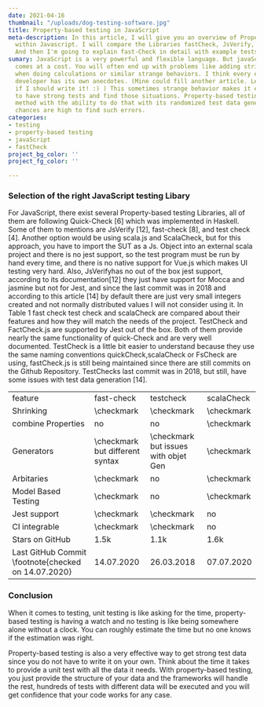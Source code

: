 ```yaml
---
date: 2021-04-16
thumbnail: "/uploads/dog-testing-software.jpg"
title: Property-based testing in JavaScript
meta-description: In this article, I will give you an overview of Property-based testing
  within Javascript. I will compare the Libraries fastCheck, JsVerify, and test-Check.
  And then I'm going to explain fast-Check in detail with example tests.
sumary: JavaScript is a very powerful and flexible language. But javaScripts flexibility
  comes at a cost. You will often end up with problems like adding strings to numbers
  when doing calculations or similar strange behaviors. I think every experienced
  developer has its own anecdotes. (Mine could fill another article. Leave me an eMail
  if I should write it! :) ) This sometimes strange behavior makes it even more important
  to have strong tests and find those situations. Property-based testing is a testing
  method with the ability to do that with its randomized test data generation you\`re
  chances are high to find such errors.
categories:
- testing
- property-based testing
- javaScript
- fastCheck
project_bg_color: ''
project_fg_color: ''

---
```

### Selection of the right JavaScript testing Libary

For JavaScript, there exist several Property-based testing Libraries, all of them are following Quick-Check \[6\] which was implemented in Haskell. Some of them to mentions are JsVerify \[12\], fast-check \[8\], and test check \[4\]. Another option would be using scala.js and ScalaCheck, but for this approach, you have to import the SUT as a Js. Object into an external scala project and there is no jest support, so the test program must be run by hand every time, and there is no native support for Vue.js which makes UI testing very hard. Also, JsVerifyhas no out of the box jest support, according to its documentation\[12\] they just have support for Mocca and jasmine but not for Jest, and since the last commit was in 2018 and according to this article \[14\] by default there are just very small integers created and not normally distributed values I will not consider using it. In Table 1 fast check test check and scalaCheck are compared about their features and how they will match the needs of the project. TestCheck and FactCheck.js are supported by Jest out of the box. Both of them provide nearly the same functionality of quick-Check and are very well documented. TestCheck is a little bit easier to understand because they use the same naming conventions quickCheck,scalaCheck or FsCheck are using, fastCheck.js is still being maintained since there are still commits on the Github Repository. TestChecks last commit was in 2018, but still, have some issues with test data generation \[14\].

<table>
    <tr>
        <td>feature</td>
        <td>fast-check</td>
        <td>testcheck</td>
        <td>scalaCheck</td>
    </tr>
    <tr>
        <td>Shrinking</td>
        <td>\checkmark</td>
        <td>\checkmark</td>
        <td>\checkmark</td>
    </tr>
    <tr>
        <td>combine Properties</td>
        <td>no</td>
        <td>no</td>
        <td>\checkmark</td>
    </tr>
    <tr>
        <td>Generators</td>
        <td>\checkmark but different syntax</td>
        <td>\checkmark but issues with objet Gen</td>
        <td>\checkmark</td>
    </tr>
    <tr>
        <td>Arbitaries</td>
        <td>\checkmark</td>
        <td>no</td>
        <td>\checkmark</td>
    </tr>
    <tr>
        <td>Model Based Testing</td>
        <td>\checkmark</td>
        <td>no</td>
        <td>\checkmark</td>
    </tr>
    <tr>
        <td>Jest support</td>
        <td>\checkmark</td>
        <td>\checkmark</td>
        <td>no</td>
    </tr>
    <tr>
        <td>CI integrable</td>
        <td>\checkmark</td>
        <td>\checkmark</td>
        <td>no</td>
    </tr>
    <tr>
        <td>Stars on GitHub</td>
        <td>1.5k</td>
        <td>1.1k</td>
        <td>1.6k</td>
    </tr>
    <tr>
        <td>Last GitHub Commit \footnote{checked on 14.07.2020}</td>
        <td>14.07.2020</td>
        <td>26.03.2018</td>
        <td>07.07.2020</td>
    </tr>
</table>


### Conclusion

When it comes to testing, unit testing is like asking for the time, property-based testing is having a watch and no testing is like being somewhere alone without a clock. You can roughly estimate the time but no one knows if the estimation was right.

Property-based testing is also a very effective way to get strong test data since you do not have to write it on your own. Think about the time it takes to provide a unit test with all the data it needs. With property-based testing, you just provide the structure of your data and the frameworks will handle the rest, hundreds of tests with different data will be executed and you will get confidence that your code works for any case.